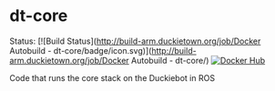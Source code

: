 # dt-core

Status:
[![Build Status](http://build-arm.duckietown.org/job/Docker Autobuild - dt-core/badge/icon.svg)](http://build-arm.duckietown.org/job/Docker Autobuild - dt-core/)
[![Docker Hub](https://img.shields.io/docker/pulls/duckietown/dt-core.svg)](https://hub.docker.com/r/duckietown/dt-core)

Code that runs the core stack on the Duckiebot in ROS
